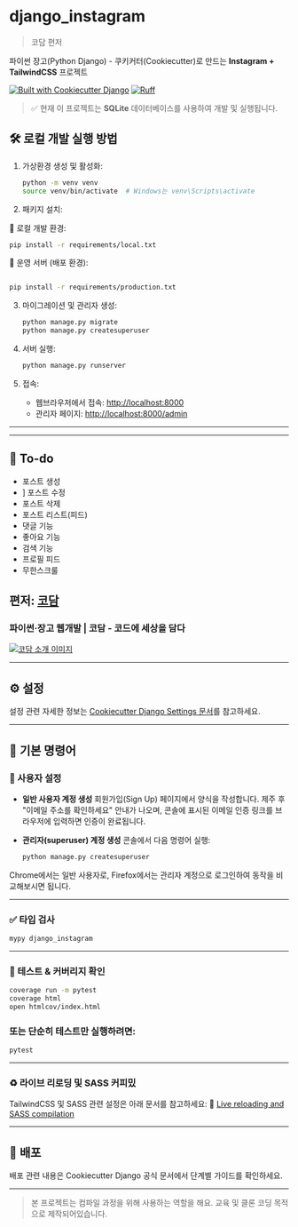 # django\_instagram

> 코담 편저

파이썬 장고(Python Django) - 쿠키커터(Cookiecutter)로 만드는 **Instagram + TailwindCSS** 프로젝트

[![Built with Cookiecutter Django](https://img.shields.io/badge/built%20with-Cookiecutter%20Django-ff69b4.svg?logo=cookiecutter)](https://github.com/cookiecutter/cookiecutter-django/)
[![Ruff](https://img.shields.io/endpoint?url=https://raw.githubusercontent.com/astral-sh/ruff/main/assets/badge/v2.json)](https://github.com/astral-sh/ruff)


> ✅ 현재 이 프로젝트는 **SQLite** 데이터베이스를 사용하여 개발 및 실행됩니다.

## 🛠️ 로컬 개발 실행 방법

1. 가상환경 생성 및 활성화:
    ```bash
    python -m venv venv
    source venv/bin/activate  # Windows는 venv\Scripts\activate
    ```

2. 패키지 설치:

🔹 로컬 개발 환경:
```bash
pip install -r requirements/local.txt

```

🔹 운영 서버 (배포 환경):
```bash

pip install -r requirements/production.txt

```



3. 마이그레이션 및 관리자 생성:
    ```bash
    python manage.py migrate
    python manage.py createsuperuser
    ```

4. 서버 실행:
    ```bash
    python manage.py runserver
    ```

5. 접속:
    - 웹브라우저에서 접속: [http://localhost:8000](http://localhost:8000)
    - 관리자 페이지: [http://localhost:8000/admin](http://localhost:8000/admin)

---



---

## 📌 To-do

* 포스트 생성
* ] 포스트 수정
*  포스트 삭제
* 포스트 리스트(피드)
* 댓글 기능
* 좋아요 기능
* 검색 기능
*  프로필 피드
*  무한스크룰


## 편저: [코담](https://codam.kr/)

### 파이썬·장고 웹개발 | 코담 - 코드에 세상을 담다

[![코담 소개 이미지](https://codam.kr/assets/images/og-image.jpg)](https://codam.kr/)

---



## ⚙️ 설정

설정 관련 자세한 정보는 [Cookiecutter Django Settings 문서](https://cookiecutter-django.readthedocs.io/en/latest/1-getting-started/settings.html)를 참고하세요.

---

## 💠 기본 명령어

### 👤 사용자 설정

* **일반 사용자 계정 생성**
  회원가입(Sign Up) 페이지에서 양식을 작성합니다.
  제주 후 "이메일 주소를 확인하세요" 안내가 나오며,
  콘솔에 표시된 이메일 인증 링크를 브라우저에 입력하면 인증이 완료됩니다.

* **관리자(superuser) 계정 생성**
  콘솔에서 다음 명령어 실행:

  ```bash
  python manage.py createsuperuser
  ```

Chrome에서는 일반 사용자로, Firefox에서는 관리자 계정으로 로그인하여 동작을 비교해보시면 됩니다.

---

### ✅ 타입 검사

```bash
mypy django_instagram
```

---

### 🧪 테스트 & 커버리지 확인

```bash
coverage run -m pytest
coverage html
open htmlcov/index.html
```

### 또는 단순히 테스트만 실행하려면:

```bash
pytest
```

---

### ♻️ 라이브 리로딩 및 SASS 커피밌

TailwindCSS 및 SASS 관련 설정은 아래 문서를 참고하세요:
🔗 [Live reloading and SASS compilation](https://cookiecutter-django.readthedocs.io/en/latest/2-local-development/developing-locally.html#using-webpack-or-gulp)

---

## 🚀 배포

배포 관련 내용은 Cookiecutter Django 공식 문서에서 단계별 가이드를 확인하세요.

---

> 본 프로젝트는 컴파일 과정을 위해 사용하는 역할을 해요. 교육 및 클론 코딩 목적으로 제작되어있습니다.
